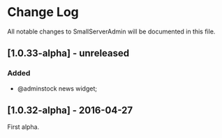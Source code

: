 # Change Log

All notable changes to SmallServerAdmin will be documented in this file.

## [1.0.33-alpha] - unreleased
### Added
- @adminstock news widget;

## [1.0.32-alpha] - 2016-04-27
First alpha.